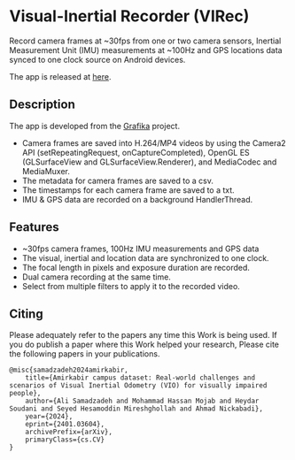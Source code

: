 # Visual-Inertial Recorder (VIRec)

Record camera frames at ~30fps from one or two camera sensors, Inertial Measurement Unit (IMU) measurements at ~100Hz and GPS locations data synced to one clock source on Android devices.

The app is released at [here](https://github.com/A3DV/VIRec/releases).

## Description

The app is developed from the [Grafika](https://github.com/google/grafika) project.

* Camera frames are saved into H.264/MP4 videos by using the Camera2 API (setRepeatingRequest, onCaptureCompleted), OpenGL ES (GLSurfaceView and GLSurfaceView.Renderer), and MediaCodec and MediaMuxer.
* The metadata for camera frames are saved to a csv.
* The timestamps for each camera frame are saved to a txt.
* IMU & GPS data are recorded on a background HandlerThread.

## Features

* ~30fps camera frames, 100Hz IMU measurements and GPS data
* The visual, inertial and location data are synchronized to one clock.
* The focal length in pixels and exposure duration are recorded.
* Dual camera recording at the same time.
* Select from multiple filters to apply it to the recorded video.

## Citing
Please adequately refer to the papers any time this Work is being used. If you do publish a paper where this Work helped your research, Please cite the following papers in your publications.

```
@misc{samadzadeh2024amirkabir,
    title={Amirkabir campus dataset: Real-world challenges and scenarios of Visual Inertial Odometry (VIO) for visually impaired people},
    author={Ali Samadzadeh and Mohammad Hassan Mojab and Heydar Soudani and Seyed Hesamoddin Mireshghollah and Ahmad Nickabadi},
    year={2024},
    eprint={2401.03604},
    archivePrefix={arXiv},
    primaryClass={cs.CV}
}
```
